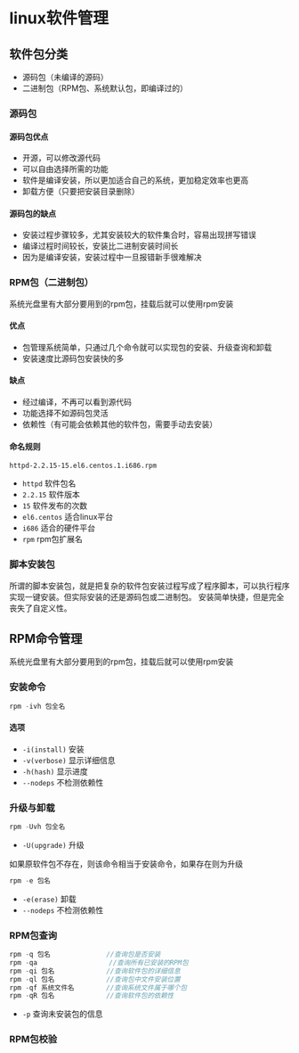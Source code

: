 # linux软件管理

## 软件包分类

* 源码包（未编译的源码）
* 二进制包（RPM包、系统默认包，即编译过的）

### 源码包

#### 源码包优点

* 开源，可以修改源代码
* 可以自由选择所需的功能
* 软件是编译安装，所以更加适合自己的系统，更加稳定效率也更高
* 卸载方便（只要把安装目录删除）

#### 源码包的缺点

* 安装过程步骤较多，尤其安装较大的软件集合时，容易出现拼写错误
* 编译过程时间较长，安装比二进制安装时间长
* 因为是编译安装，安装过程中一旦报错新手很难解决

### RPM包（二进制包）

系统光盘里有大部分要用到的rpm包，挂载后就可以使用rpm安装

#### 优点

* 包管理系统简单，只通过几个命令就可以实现包的安装、升级查询和卸载
* 安装速度比源码包安装快的多

#### 缺点

* 经过编译，不再可以看到源代码
* 功能选择不如源码包灵活
* 依赖性（有可能会依赖其他的软件包，需要手动去安装）

#### 命名规则

```
httpd-2.2.15-15.el6.centos.1.i686.rpm
```

* `httpd` 软件包名
* `2.2.15` 软件版本
* `15` 软件发布的次数
* `el6.centos` 适合linux平台
* `i686` 适合的硬件平台
* `rpm` rpm包扩展名

### 脚本安装包

所谓的脚本安装包，就是把复杂的软件包安装过程写成了程序脚本，可以执行程序实现一键安装。但实际安装的还是源码包或二进制包。
安装简单快捷，但是完全丧失了自定义性。

## RPM命令管理

系统光盘里有大部分要用到的rpm包，挂载后就可以使用rpm安装

### 安装命令

```javascript
rpm -ivh 包全名
```

#### 选项

* `-i(install)` 安装
* `-v(verbose)` 显示详细信息
* `-h(hash)` 显示进度
* `--nodeps` 不检测依赖性

### 升级与卸载

```javascript
rpm -Uvh 包全名
```

* `-U(upgrade)` 升级

<p class="warning">如果原软件包不存在，则该命令相当于安装命令，如果存在则为升级</p>

```javascript
rpm -e 包名
```

* `-e(erase)` 卸载
* `--nodeps` 不检测依赖性

### RPM包查询

```javascript
rpm -q 包名              //查询包是否安装
rpm -qa                  //查询所有已安装的RPM包
rpm -qi 包名             //查询软件包的详细信息
rpm -ql 包名             //查询包中文件安装位置
rpm -qf 系统文件名        //查询系统文件属于哪个包
rpm -qR 包名             //查询软件包的依赖性
```

* `-p` 查询未安装包的信息

### RPM包校验
